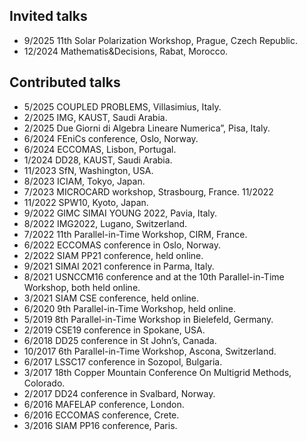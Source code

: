 ## Invited talks
+ 9/2025 11th Solar Polarization Workshop, Prague, Czech Republic.
+ 12/2024 Mathematis&Decisions, Rabat, Morocco.

## Contributed talks
+ 5/2025 COUPLED PROBLEMS, Villasimius, Italy.
+ 2/2025 IMG, KAUST, Saudi Arabia.
+ 2/2025 Due Giorni di Algebra Lineare Numerica”, Pisa, Italy.
+ 6/2024 FEniCs conference, Oslo, Norway.
+ 6/2024 ECCOMAS, Lisbon, Portugal. 
+ 1/2024 DD28, KAUST, Saudi Arabia.
+ 11/2023 SfN, Washington, USA.
+ 8/2023 ICIAM, Tokyo, Japan.
+ 7/2023 MICROCARD workshop, Strasbourg, France. 11/2022 
+ 11/2022 SPW10, Kyoto, Japan.
+ 9/2022 GIMC SIMAI YOUNG 2022, Pavia, Italy.
+ 8/2022 IMG2022, Lugano, Switzerland.
+ 7/2022 11th Parallel-in-Time Workshop, CIRM, France.
+ 6/2022 ECCOMAS conference in Oslo, Norway.
+ 2/2022 SIAM PP21 conference, held online.
+ 9/2021 SIMAI 2021 conference in Parma, Italy.
+ 8/2021 USNCCM16 conference and at the 10th Parallel-in-Time Workshop, both held online.
+ 3/2021 SIAM CSE conference, held online.
+ 6/2020 9th Parallel-in-Time Workshop, held online.
+ 5/2019 8th Parallel-in-Time Workshop in Bielefeld, Germany. 
+ 2/2019 CSE19 conference in Spokane, USA.
+ 6/2018 DD25 conference in St John’s, Canada.
+ 10/2017 6th Parallel-in-Time Workshop, Ascona, Switzerland.
+ 6/2017 LSSC17 conference in Sozopol, Bulgaria.
+ 3/2017 18th Copper Mountain Conference On Multigrid Methods, Colorado.
+ 2/2017 DD24 conference in Svalbard, Norway.
+ 6/2016 MAFELAP conference, London.
+ 6/2016 ECCOMAS conference, Crete.
+ 3/2016 SIAM PP16 conference, Paris.

